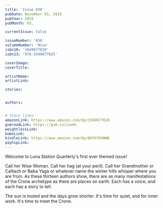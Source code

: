 ```yaml
---
title: 'Issue 036'
pubDate: November 03, 2018
pubYear: 2018
pubMonth: 03,

currentIssue: false

issueNumber: '036'
volumeNumber: 'Nine'
isbn10: '1949077020'
isbn13: '978-1949077025'

coverImage:
coverTitle:

artistName:
artistLink:

stories: 


authors: 


# Store links
amazonLink: https://www.amazon.com/dp/1949077020
gumroadLink: https://gum.co/izwUc
weightlessLink: 
koboLink:
kindleLink: https://www.amazon.com/dp/B07KYD4WWK
payhipLink: 
---
```

Welcome to Luna Station Quarterly's first ever themed issue!

Call her Wise Woman. Call her hag (at your peril). Call her Grandmother or Calliach or Baba Yaga or whatever name the winter hills whisper where you are from. As these thirteen authors show, there are as many manifestations of the Crone archetype as there are places on earth. Each has a voice, and each has a story to tell.

The sun is muted and the days grow shorter. It's time for quiet, and for inner work. It's time to meet the Crone.
        